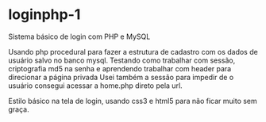 # loginphp-1
Sistema básico de login com PHP e MySQL

Usando php procedural para fazer a estrutura de cadastro com os dados de usuário salvo no banco mysql.
Testando como trabalhar com sessão, criptografia md5 na senha e aprendendo trabalhar com header para direcionar a página privada
Usei também a sessão para impedir de o usuário consegui acessar a home.php direto pela url.

Estilo básico na tela de login, usando css3 e html5 para não ficar muito sem graça.
